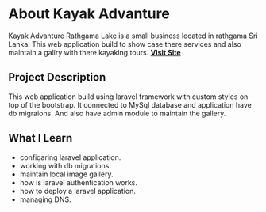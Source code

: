 # About Kayak Advanture

Kayak Advanture Rathgama Lake is a small business located in rathgama Sri Lanka. This web application build to show case there services and also maintain a gallry with there kayaking tours.
**[Visit Site](https://kayakadventure.lk/)**

## Project Description

This web application build using laravel framework with custom styles on top of the bootstrap. It connected to MySql database and application have db migraions. And also have admin module to maintain the gallery.

## What I Learn

- configaring laravel application.
- working with db migrations.
- maintain local image gallery.
- how is laravel authentication works.
- how to deploy a laravel application.
- managing DNS.
